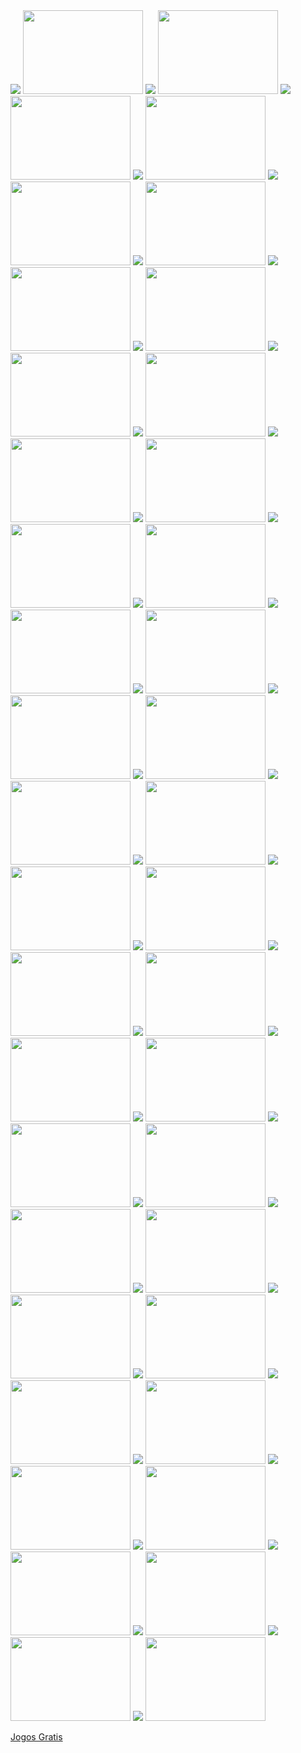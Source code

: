 <img src="http://www.microsoft.com/japan/office/images/2007/gokai/interview1/img01.jpg" />
<img src="http://12.media.tumblr.com/tumblr_ktsedxicqU1qzn5vfo1_400.jpg" height="134" width="192" />
<img src="http://www.microsoft.com/japan/office/images/2007/gokai/interview1/img02.jpg" />
<img src="http://22.media.tumblr.com/tumblr_ktqf8yO5Y31qzn5vfo1_400.jpg" height="134" width="192" />
<img src="http://www.microsoft.com/japan/office/images/2007/gokai/interview1/img03.jpg" />
<img src="http://9.media.tumblr.com/tumblr_ktse7oM79f1qzn5vfo1_400.jpg" height="134" width="192" />
<img src="http://www.microsoft.com/japan/office/images/2007/gokai/interview1/img04.jpg" />
<img src="http://5.media.tumblr.com/tumblr_ktqfemSx7W1qzn5vfo1_400.jpg" height="134" width="192" />
<img src="http://www.microsoft.com/japan/office/images/2007/gokai/interview1/img05.jpg" />
<img src="http://8.media.tumblr.com/tumblr_ktqfoo0Tyu1qzn5vfo1_400.jpg" height="134" width="192" />
<img src="http://www.microsoft.com/japan/office/images/2007/gokai/interview1/img06.jpg" />
<img src="http://18.media.tumblr.com/tumblr_ktqfr5U6qG1qzn5vfo1_400.jpg" height="134" width="192" />
<img src="http://www.microsoft.com/japan/office/images/2007/gokai/interview1/img07.jpg" />
<img src="http://17.media.tumblr.com/tumblr_ktqfdktJ8A1qzn5vfo1_400.jpg" height="134" width="192" />
<img src="http://www.microsoft.com/japan/office/images/2007/gokai/interview1/img08.jpg" />
<img src="http://9.media.tumblr.com/tumblr_ktqf6jDRsk1qzn5vfo1_400.jpg" height="134" width="192" />
<img src="http://www.microsoft.com/japan/office/images/2007/gokai/interview1/img09.jpg" />
<img src="http://16.media.tumblr.com/tumblr_ktfbvvFtOo1qzn5vfo1_400.jpg" height="134" width="192" />
<img src="http://www.microsoft.com/japan/office/images/2007/gokai/interview1/img10.jpg" />
<img src="http://15.media.tumblr.com/tumblr_ktqf53sVtU1qzn5vfo1_400.jpg" height="134" width="192" />
<img src="http://www.microsoft.com/japan/office/images/2007/gokai/interview1/img11.jpg" />
<img src="http://8.media.tumblr.com/tumblr_ktdlvqQyrZ1qzn5vfo1_400.jpg" height="134" width="192" />
<img src="http://www.microsoft.com/japan/office/images/2007/gokai/interview1/img12.jpg" />
<img src="http://18.media.tumblr.com/tumblr_ktbsn65IBC1qzn5vfo1_400.jpg" height="134" width="192" />
<img src="http://www.microsoft.com/japan/office/images/2007/gokai/interview1/img13.jpg" />
<img src="http://11.media.tumblr.com/tumblr_kswpe89jxv1qzn5vfo1_400.jpg" height="134" width="192" />
<img src="http://www.microsoft.com/japan/office/images/2007/gokai/interview1/img14.jpg" />
<img src="http://10.media.tumblr.com/tumblr_ktqft0zKdq1qzn5vfo1_400.jpg" height="134" width="192" />
<img src="http://www.microsoft.com/japan/office/images/2007/gokai/interview1/img15.jpg" />
<img src="http://19.media.tumblr.com/tumblr_kswpdfZa1P1qzn5vfo1_400.jpg" height="134" width="192" />
<img src="http://www.microsoft.com/japan/office/images/2007/gokai/interview1/img16.jpg" />
<img src="http://17.media.tumblr.com/tumblr_ktfbld1BZR1qzn5vfo1_400.jpg" height="134" width="192" />
<img src="http://www.microsoft.com/japan/office/images/2007/gokai/interview1/img17.jpg" />
<img src="http://13.media.tumblr.com/tumblr_ktbsobDIQB1qzn5vfo1_400.jpg" height="134" width="192" />
<img src="http://www.microsoft.com/japan/office/images/2007/gokai/interview1/img18.jpg" />
<img src="http://12.media.tumblr.com/tumblr_ktsdy0SPFt1qzn5vfo1_400.jpg" height="134" width="192" />
<img src="http://www.microsoft.com/japan/office/images/2007/gokai/interview1/img19.jpg" />
<img src="http://11.media.tumblr.com/tumblr_ktbsiy17Xv1qzn5vfo1_400.jpg" height="134" width="192" />
<img src="http://www.microsoft.com/japan/office/images/2007/gokai/interview1/img20.jpg" />
<img src="http://5.media.tumblr.com/tumblr_kt7wr5bagL1qzn5vfo1_400.jpg" height="134" width="192" />
<img src="http://www.microsoft.com/japan/office/images/2007/gokai/interview1/img21.jpg" />
<img src="http://12.media.tumblr.com/tumblr_kswpnlPFM61qzn5vfo1_400.jpg" height="134" width="192" />
<img src="http://www.microsoft.com/japan/office/images/2007/gokai/interview1/img22.jpg" />
<img src="http://3.media.tumblr.com/tumblr_kt25r3Pkt41qzn5vfo1_400.jpg" height="134" width="192" />
<img src="http://www.microsoft.com/japan/office/images/2007/gokai/interview1/img23.jpg" />
<img src="http://9.media.tumblr.com/tumblr_kt262iRN6H1qzn5vfo1_400.jpg" height="134" width="192" />
<img src="http://www.microsoft.com/japan/office/images/2007/gokai/interview1/img24.jpg" />
<img src="http://16.media.tumblr.com/tumblr_kt267eQN2a1qzn5vfo1_400.jpg" height="134" width="192" />
<img src="http://www.microsoft.com/japan/office/images/2007/gokai/interview1/img25.jpg" />
<img src="http://8.media.tumblr.com/tumblr_ktbsgnHGZi1qzn5vfo1_400.jpg" height="134" width="192" />
<img src="http://www.microsoft.com/japan/office/images/2007/gokai/interview1/img26.jpg" />
<img src="http://5.media.tumblr.com/tumblr_ktqfbepvzm1qzn5vfo1_400.jpg" height="134" width="192" />
<img src="http://www.microsoft.com/japan/office/images/2007/gokai/interview1/img27.jpg" />
<img src="http://13.media.tumblr.com/tumblr_kt26cwBgeE1qzn5vfo1_400.jpg" height="134" width="192" />
<img src="http://www.microsoft.com/japan/office/images/2007/gokai/interview1/img28.jpg" />
<img src="http://15.media.tumblr.com/tumblr_kswpmwvVwu1qzn5vfo1_400.jpg" height="134" width="192" />
<img src="http://www.microsoft.com/japan/office/images/2007/gokai/interview1/img29.jpg" />
<img src="http://2.media.tumblr.com/tumblr_kswpmgxuB51qzn5vfo1_400.jpg" height="134" width="192" />
<img src="http://www.microsoft.com/japan/office/images/2007/gokai/interview1/img30.jpg" />
<img src="http://22.media.tumblr.com/tumblr_ktdlcuerv91qzn5vfo1_400.jpg" height="134" width="192" />
<img src="http://www.microsoft.com/japan/office/images/2007/gokai/interview1/img31.jpg" />
<img src="http://3.media.tumblr.com/tumblr_kswpfwuQYN1qzn5vfo1_400.jpg" height="134" width="192" />
<img src="http://www.microsoft.com/japan/office/images/2007/gokai/interview1/img32.jpg" />
<img src="http://18.media.tumblr.com/tumblr_kswphmvkEM1qzn5vfo1_400.jpg" height="134" width="192" />
<img src="http://www.microsoft.com/japan/office/images/2007/gokai/interview1/img33.jpg" />
<img src="http://23.media.tumblr.com/tumblr_kswpihpNRT1qzn5vfo1_400.jpg" height="134" width="192" />
<img src="http://www.microsoft.com/japan/office/images/2007/gokai/interview1/img34.jpg" />
<img src="http://11.media.tumblr.com/tumblr_kswplyVK5J1qzn5vfo1_400.jpg" height="134" width="192" />
<img src="http://www.microsoft.com/japan/office/images/2007/gokai/interview1/img35.jpg" />
<img src="http://12.media.tumblr.com/tumblr_kt7wow7WiC1qzn5vfo1_400.jpg" height="134" width="192" />
<img src="http://www.microsoft.com/japan/office/images/2007/gokai/interview1/img36.jpg" />
<img src="http://17.media.tumblr.com/tumblr_ktqfjhVHZT1qzn5vfo1_400.jpg" height="134" width="192" />
<img src="http://www.microsoft.com/japan/office/images/2007/gokai/interview1/img37.jpg" />
<img src="http://8.media.tumblr.com/tumblr_ktdlnhb9Ki1qzn5vfo1_400.jpg" height="134" width="192" />
<img src="http://www.microsoft.com/japan/office/images/2007/gokai/interview1/img38.jpg" />
<img src="http://8.media.tumblr.com/tumblr_ktse753WU51qzn5vfo1_400.jpg" height="134" width="192" />
<img src="http://www.microsoft.com/japan/office/images/2007/gokai/interview1/img39.jpg" />
<img src="http://18.media.tumblr.com/tumblr_ktsdw7ZVRX1qzn5vfo1_400.jpg" height="134" width="192" />
<img src="http://www.microsoft.com/japan/office/images/2007/gokai/interview1/img40.jpg" />
<img src="http://8.media.tumblr.com/tumblr_ktqfggQyCR1qzn5vfo1_400.jpg" height="134" width="192" />

<a href="http://www.jogosgratispro/" title="Jogos Gratis">Jogos Gratis</a>


